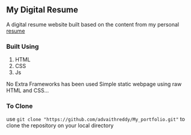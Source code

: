 ## My Digital Resume

A digital resume website built based on the content from my personal [resume](./assets/Advaith_Resume_off.pdf) 

### Built Using 
1) HTML
2) CSS
3) Js


No Extra Frameworks has been used Simple static webpage using raw HTML and CSS...

### To Clone
use `git clone "https://github.com/advaithreddy/My_portfolio.git"` to clone the repository on your local directory 
